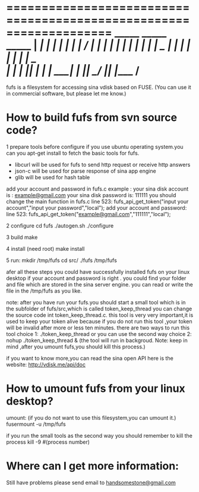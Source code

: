 ===================================================================
          _____            _____     _____ 
	     |  ___| | | | |  |  ___|   / ____|
         | |___  | | | |  | |___   | |__ _
         |  ___| | | | |  |  ___|   \____  \
         | |     | |_| |  | |        ____| |
         |_|      \___/   |_|       |____ / 
===================================================================

fufs is a filesystem for accessing sina vdisk based on FUSE.
(You can use it in commercial software, but please let me know.)

How to build fufs from svn source code?
===================================================================
1 prepare tools before configure
  if you use ubuntu operating system.you can you apt-get install
  to fetch the basic tools for fufs.
  - libcurl will be used for fufs to send http request or receive http answers
  - json-c will be used for parse response of sina app engine
  - glib will be used for hash table
  
  add your account and password in fufs.c
  example : your sina disk account is : example@gmail.com
            your sina disk password is: 111111
  you should change the main function in fufs.c
  line 523:	 fufs_api_get_token("input your account","input your password","local");
  add your account and password:
  line 523: fufs_api_get_token("example@gmail.com","111111","local");
  
  
2 configure
   cd fufs
   ./autogen.sh
   ./configure
   
3 build
  make

4 install (need root)
  make install  
  
5 run:
  mkdir /tmp/fufs
  cd src/
  ./fufs /tmp/fufs

 
  afer all these steps you could have successfully installed fufs on your linux desktop
  if your account and password is right . you could find your folder and file which are stored in the sina server engine.
  you can read or write the file in the /tmp/fufs as you like.
  
 note:
  after you have run your fufs.you should start a small tool which is in the subfolder of fufs/src,which is called token_keep_thread
  you can change the source code int token_keep_thread.c. this tool is very very important,it is used to keep your token alive
  because if you do not run this tool ,your token will be invalid after more or less ten minutes.
  there are two ways to run this tool
  choice 1: ./token_keep_thread
  or you can use the second way
  choice 2: nohup ./token_keep_thread & (the tool will run in backgroud. Note: keep in mind ,after you umount fufs,you should kill this
   process.)
  
  if you want to know more,you can read the sina open API 
  here is the website:
  http://vdisk.me/api/doc
  
How to umount fufs from your linux desktop?
===================================================================
 umount:
  (if you do not want to use this filesystem,you can umount it.)
  fusermount -u /tmp/fufs

  if you run the small tools as the second way
  you should remember to kill the process
  kill -9 #(process number)
  
  
 Where can I get more information:
=====================================================
 Still have problems please send email to handsomestone@gmail.com